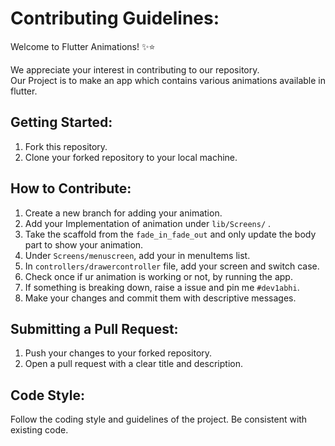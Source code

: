 # Contributing Guidelines:

Welcome to Flutter Animations! ✨⭐

We appreciate your interest in contributing to our repository.   
Our Project is to make an app which contains various animations available in flutter.

## Getting Started:

1. Fork this repository.
2. Clone your forked repository to your local machine.

## How to Contribute:

1. Create a new branch for adding your animation.
2. Add your Implementation of animation under `lib/Screens/` <Your animation name>.
3. Take the scaffold from the `fade_in_fade_out` and only update the body part to show your animation.
4. Under `Screens/menuscreen`, add your <animation name> in menuItems list.
5. In `controllers/drawercontroller` file, add your screen and switch case.
6. Check once if ur animation is working or not, by running the app.
7. If something is breaking down, raise a issue and pin me `#dev1abhi`.
8. Make your changes and commit them with descriptive messages.

## Submitting a Pull Request:

1. Push your changes to your forked repository.
2. Open a pull request with a clear title and description.

## Code Style:

Follow the coding style and guidelines of the project. Be consistent with existing code.
